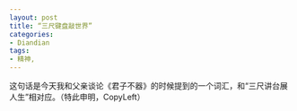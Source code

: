```yaml
---
layout: post
title: “三尺键盘敲世界”
categories:
- Diandian
tags:
- 精神, 
---
```

这句话是今天我和父亲谈论《君子不器》的时候提到的一个词汇，和“三尺讲台展人生”相对应。（特此申明，CopyLeft）
